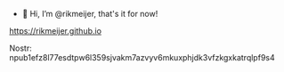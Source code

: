 - 👋 Hi, I’m @rikmeijer, that's it for now!

https://rikmeijer.github.io

Nostr: npub1efz8l77esdtpw6l359sjvakm7azvyv6mkuxphjdk3vfzkgxkatrqlpf9s4
